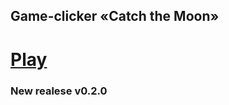 ## Game-clicker «Catch the Moon»

# [Play](https://ikar-zindo.github.io/CatchTheMoon/)

### New realese v0.2.0